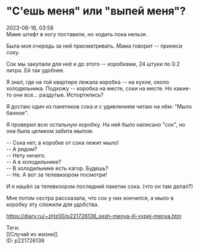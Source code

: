 "С'ешь меня" или "выпей меня"?
===============================

   
 2023-08-18, 03:58   
  Маме штифт в ногу поставили, но ходить пока нельзя.   
   
 Была моя очередь за ней присматривать. Мама говорит -- принеси соку.   
   
 Сок мы закупали для неё и до этого -- коробками, 24 штуки по 0.2 литра. Ей так удобнее.   
   
 Я знал, где на той квартире лежала коробка -- на кухне, около холодильника. Подхожу -- коробка на месте, соки на месте. Но какие-то они все... раздутые. Испортились?   
   
 Я достаю один из пакетиков сока и с удивлением читаю на нём: "Мыло банное".   
   
 Я проверил всю остальную коробку. На ней было написано "сок", но она была целиком забита мылом.   
   
 -- Сока нет, в коробке от сока лежит мыло!   
 -- А рядом?   
 -- Нету ничего.   
 -- А в холодильнике?   
 -- В холодильнике есть кагор. Будешь?   
 -- Не. А вот за телевизором посмотри!   
   
 И я нашёл за телевизором последний пакетик сока. (что он там делал?)   
   
 Мне потом сестра рассказала, что сок у них кончился, а мыло в коробку эту сложили для удобства.   
    
 <https://diary.ru/~zHz00/p221726136_sesh-menya-ili-vypej-menya.htm>   
   
 Теги:   
 [[Случай из жизни]]   
 ID: p221726136